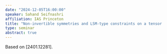 ```yaml
---
date: "2024-12-05T16:00:00"
speaker: Sahand Seifnashri
affiliation: IAS Princeton
title: "Non-invertible symmetries and LSM-type constraints on a tensor product Hilbert space"
type: seminar
abstract: true
---
```


Based on [2401.12281].
